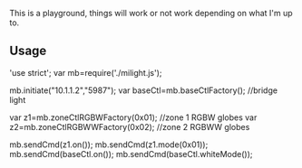This is a playground, things will work or not work depending on what I'm up to.

## Usage 
'use strict';
var mb=require('./milight.js');

mb.initiate("10.1.1.2","5987");
var baseCtl=mb.baseCtlFactory(); //bridge light

var z1=mb.zoneCtlRGBWFactory(0x01); //zone 1 RGBW globes
var z2=mb.zoneCtlRGBWWFactory(0x02); //zone 2 RGBWW globes

mb.sendCmd(z1.on());
mb.sendCmd(z1.mode(0x01));
mb.sendCmd(baseCtl.on());
mb.sendCmd(baseCtl.whiteMode());

